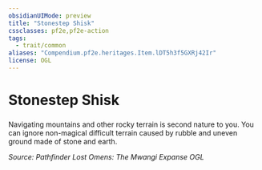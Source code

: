 ```yaml
---
obsidianUIMode: preview
title: "Stonestep Shisk"
cssclasses: pf2e,pf2e-action
tags:
  - trait/common
aliases: "Compendium.pf2e.heritages.Item.lDT5h3f5GXRj42Ir"
license: OGL
---
```

# Stonestep Shisk

### 






Navigating mountains and other rocky terrain is second nature to you. You can ignore non-magical difficult terrain caused by rubble and uneven ground made of stone and earth.

*Source: Pathfinder Lost Omens: The Mwangi Expanse*
*OGL*